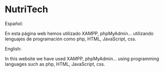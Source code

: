 # NutriTech

Español: 

En esta página web hemos utilizado XAMPP, phpMyAdmin... utilizando lenguajes de programación como php, HTML, JavaScript, css.

English:

In this website we have used XAMPP, phpMyAdmin... using programming languages ​​such as php, HTML, JavaScript, css.